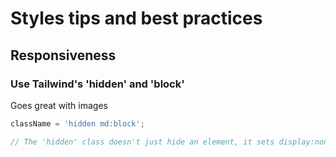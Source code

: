 # Styles tips and best practices

## Responsiveness

### Use Tailwind's 'hidden' and 'block'

Goes great with images

```js
className = 'hidden md:block';

// The 'hidden' class doesn't just hide an element, it sets display:none removing it from the DOM!
```
